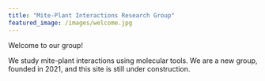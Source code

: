```yaml
---
title: "Mite-Plant Interactions Research Group"
featured_image: /images/welcome.jpg
---
```


Welcome to our group!

We study mite-plant interactions using molecular tools. We are a new group, founded in 2021, and this site is still under construction.